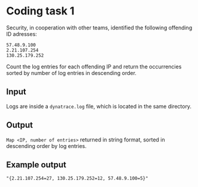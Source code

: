 # Coding task 1
Security, in cooperation with other teams, identified the following offending ID adresses:
```
57.48.9.100
2.21.107.254
130.25.179.252
```
Count the log entries for each offending IP and return the occurrencies sorted by number of log entries in descending order.

## Input
Logs are inside a `dynatrace.log` file, which is located in the same directory.

## Output
`Map <IP, number of entries>` returned in string format, sorted in descending order by log entries.

## Example output
`"{2.21.107.254=27, 130.25.179.252=12, 57.48.9.100=5}"`
